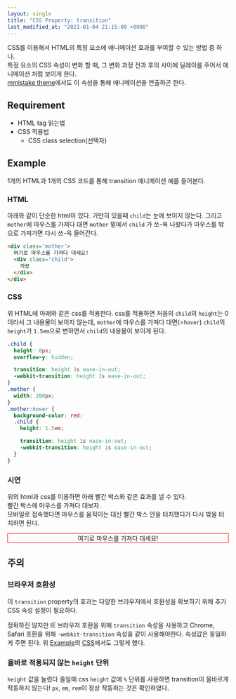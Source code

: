 ```yaml
---
layout: single
title: "CSS Property: transition"
last_modified_at: "2021-01-04 21:15:00 +0900"
---
```

CSS를 이용해서 HTML의 특정 요소에 애니메이션 효과를 부여할 수 있는 방법 중 하나.<br/>
특정 요소의 CSS 속성이 변화 할 때, 그 변화 과정 전과 후의 사이에 딜레이를 주어서 애니메이션 처럼 보이게 한다.<br/>
[mmistake theme](https://github.com/mmistakes/minimal-mistakes)에서도 이 속성을 통해 애니메이션을 연출하곤 한다.

## Requirement

* HTML tag 읽는법
* CSS 적용법
  * CSS class selection(선택자)

## Example

1개의 HTML과 1개의 CSS 코드를 통해 transition 애니메이션 예를 들어본다.

### HTML

아래와 같이 단순한 html이 있다. 가만히 있을때 `child`는 눈에 보이지 않는다. 그리고 `mother`에 마우스를 가져다 대면 `mother` 밑에서 `child` 가 쏘-옥 나왔다가 마우스를 밖으로 가져가면 다시 쓰-윽 들어간다.

```html
<div class='mother'>
  여기로 마우스를 가져다 대세요!
  <div class='child'>
    까꿍
  </div>
</div>
```

### CSS

위 HTML에 아래와 같은 css를 적용한다. css를 적용하면 처음의 `child`의 `height`는 0이라서 그 내용물이 보이지 않는데, `mother`에 마우스를 가져다 대면(=`hover`) `child`의 `height`가 `1.5em`으로 변하면서 `child`의 내용물이 보이게 된다.

```css
.child {
  height: 0px;
  overflow-y: hidden;

  transition: height 1s ease-in-out;
  -webkit-transition: height 1s ease-in-out;
}
.mother {
  width: 200px;
}
.mother:hover {
  background-color: red;
  .child {
    height: 1.5em;

    transition: height 1s ease-in-out;
    -webkit-transition: height 1s ease-in-out;
  }
}
```

### 시연

위의 html과 css를 이용하면 아래 빨간 박스와 같은 효과를 낼 수 있다.<br/>빨간 박스에 마우스를 가져다 대보자.<br/>모바일로 접속했다면 마우스를 움직이는 대신 빨간 박스 안을 터치했다가 다시 밖을 터치하면 된다.

<html>
<head>
<style>
.mother { text-align: center; }
.child {
  height: 0px;
  overflow-y: hidden;
  transition: height 0.5s ease-in-out;
  -webkit-transition: height 0.5s ease-in-out;
}
.mother:hover .child {
  height: 1.5em;
  transition: height 0.5s ease-in-out;
  -webkit-transition: height 0.5s ease-in-out;
}
</style>
</head>
<body>
  <div style='border: 1px solid red;'>
  <div class='mother'>여기로 마우스를 가져다 대세요!
    <div class='child'>까꿍</div>
  </div>
  </div>
</body>
</html>

## 주의

### 브라우저 호환성

이 `transition` property의 효과는 다양한 브라우저에서 호환성을 확보하기 위해 추가 CSS 속성 설정이 필요하다.

정확하진 않지만 IE 브라우저 호환을 위해 `transition` 속성을 사용하고 Chrome, Safari 호환을 위해 `-webkit-transition` 속성을 같이 사용해야한다. 속성값은 동일하게 주면 된다. 위 [Example](#example)의 [CSS](#css)에서도 그렇게 했다.

### 올바로 적용되지 않는 `height` 단위

`height` 값을 늘렸다 줄일때 css `height` 값에 `%` 단위를 사용하면 transition이 올바르게 작동하지 않는다! `px`, `em`, `rem`이 정상 작동하는 것은 확인하였다.
